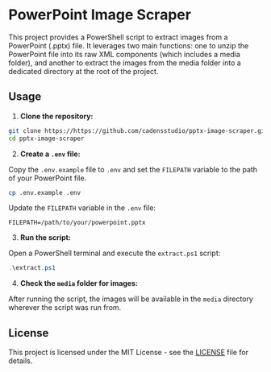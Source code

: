 # PowerPoint Image Scraper

This project provides a PowerShell script to extract images from a PowerPoint (.pptx) file. It leverages two main functions: one to unzip the PowerPoint file into its raw XML components (which includes a media folder), and another to extract the images from the media folder into a dedicated directory at the root of the project.

## Usage

1. **Clone the repository:**

  ```sh
  git clone https://https://github.com/cadensstudio/pptx-image-scraper.git
  cd pptx-image-scraper
  ```

2. **Create a `.env` file:**

  Copy the `.env.example` file to `.env` and set the `FILEPATH` variable to the path of your PowerPoint file.

  ```sh
  cp .env.example .env
  ```

  Update the `FILEPATH` variable in the `.env` file:

  ```
  FILEPATH=/path/to/your/powerpoint.pptx
  ```

3. **Run the script:**

  Open a PowerShell terminal and execute the `extract.ps1` script:

  ```powershell
  .\extract.ps1
  ```

4. **Check the `media` folder for images:**

  After running the script, the images will be available in the `media` directory wherever the script was run from.

## License

This project is licensed under the MIT License - see the [LICENSE](LICENSE) file for details.